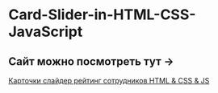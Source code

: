 # Card-Slider-in-HTML-CSS-JavaScript

## Сайт можно посмотреть тут ->

[Карточки слайдер рейтинг сотрудников HTML & CSS & JS](https://maxim1c.github.io/Card-Slider-in-HTML-CSS-JavaScript/)
